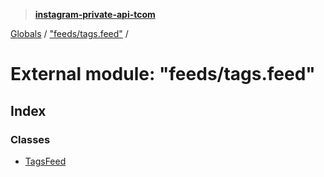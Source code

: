 > **[instagram-private-api-tcom](../README.md)**

[Globals](../README.md) / ["feeds/tags.feed"](_feeds_tags_feed_.md) /

# External module: "feeds/tags.feed"

## Index

### Classes

* [TagsFeed](../classes/_feeds_tags_feed_.tagsfeed.md)